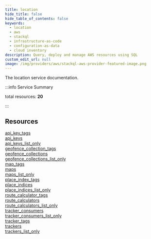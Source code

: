 ```yaml
---
title: location
hide_title: false
hide_table_of_contents: false
keywords:
  - location
  - aws
  - stackql
  - infrastructure-as-code
  - configuration-as-data
  - cloud inventory
description: Query, deploy and manage AWS resources using SQL
custom_edit_url: null
image: /img/providers/aws/stackql-aws-provider-featured-image.png
---
```


The location service documentation.

:::info Service Summary

<div class="row">
<div class="providerDocColumn">
<span>total resources:&nbsp;<b>20</b></span><br />
</div>
</div>

:::

## Resources
<div class="row">
<div class="providerDocColumn">
<a href="/providers/aws/location/api_key_tags/">api_key_tags</a><br />
<a href="/providers/aws/location/api_keys/">api_keys</a><br />
<a href="/providers/aws/location/api_keys_list_only/">api_keys_list_only</a><br />
<a href="/providers/aws/location/geofence_collection_tags/">geofence_collection_tags</a><br />
<a href="/providers/aws/location/geofence_collections/">geofence_collections</a><br />
<a href="/providers/aws/location/geofence_collections_list_only/">geofence_collections_list_only</a><br />
<a href="/providers/aws/location/map_tags/">map_tags</a><br />
<a href="/providers/aws/location/maps/">maps</a><br />
<a href="/providers/aws/location/maps_list_only/">maps_list_only</a><br />
<a href="/providers/aws/location/place_index_tags/">place_index_tags</a>
</div>
<div class="providerDocColumn">
<a href="/providers/aws/location/place_indices/">place_indices</a><br />
<a href="/providers/aws/location/place_indices_list_only/">place_indices_list_only</a><br />
<a href="/providers/aws/location/route_calculator_tags/">route_calculator_tags</a><br />
<a href="/providers/aws/location/route_calculators/">route_calculators</a><br />
<a href="/providers/aws/location/route_calculators_list_only/">route_calculators_list_only</a><br />
<a href="/providers/aws/location/tracker_consumers/">tracker_consumers</a><br />
<a href="/providers/aws/location/tracker_consumers_list_only/">tracker_consumers_list_only</a><br />
<a href="/providers/aws/location/tracker_tags/">tracker_tags</a><br />
<a href="/providers/aws/location/trackers/">trackers</a><br />
<a href="/providers/aws/location/trackers_list_only/">trackers_list_only</a>
</div>
</div>